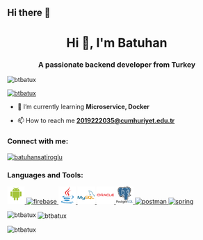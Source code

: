 ## Hi there 👋
<h1 align="center">Hi 👋, I'm Batuhan</h1>
<h3 align="center">A passionate backend developer from Turkey</h3>

<p align="left"> <img src="https://komarev.com/ghpvc/?username=btbatux&label=Profile%20views&color=0e75b6&style=flat" alt="btbatux" /> </p>

<p align="left"> <a href="https://github.com/ryo-ma/github-profile-trophy"><img src="https://github-profile-trophy.vercel.app/?username=btbatux" alt="btbatux" /></a> </p>

- 🌱 I’m currently learning **Microservice, Docker**

- 📫 How to reach me **2019222035@cumhuriyet.edu.tr**

<h3 align="left">Connect with me:</h3>
<p align="left">
<a href="https://linkedin.com/in/batuhansatiroglu" target="blank"><img align="center" src="https://raw.githubusercontent.com/rahuldkjain/github-profile-readme-generator/master/src/images/icons/Social/linked-in-alt.svg" alt="batuhansatiroglu" height="30" width="40" /></a>
</p>

<h3 align="left">Languages and Tools:</h3>
<p align="left"> <a href="https://developer.android.com" target="_blank" rel="noreferrer"> <img src="https://raw.githubusercontent.com/devicons/devicon/master/icons/android/android-original-wordmark.svg" alt="android" width="40" height="40"/> </a> <a href="https://firebase.google.com/" target="_blank" rel="noreferrer"> <img src="https://www.vectorlogo.zone/logos/firebase/firebase-icon.svg" alt="firebase" width="40" height="40"/> </a> <a href="https://www.java.com" target="_blank" rel="noreferrer"> <img src="https://raw.githubusercontent.com/devicons/devicon/master/icons/java/java-original.svg" alt="java" width="40" height="40"/> </a> <a href="https://www.mysql.com/" target="_blank" rel="noreferrer"> <img src="https://raw.githubusercontent.com/devicons/devicon/master/icons/mysql/mysql-original-wordmark.svg" alt="mysql" width="40" height="40"/> </a> <a href="https://www.oracle.com/" target="_blank" rel="noreferrer"> <img src="https://raw.githubusercontent.com/devicons/devicon/master/icons/oracle/oracle-original.svg" alt="oracle" width="40" height="40"/> </a> <a href="https://www.postgresql.org" target="_blank" rel="noreferrer"> <img src="https://raw.githubusercontent.com/devicons/devicon/master/icons/postgresql/postgresql-original-wordmark.svg" alt="postgresql" width="40" height="40"/> </a> <a href="https://postman.com" target="_blank" rel="noreferrer"> <img src="https://www.vectorlogo.zone/logos/getpostman/getpostman-icon.svg" alt="postman" width="40" height="40"/> </a> <a href="https://spring.io/" target="_blank" rel="noreferrer"> <img src="https://www.vectorlogo.zone/logos/springio/springio-icon.svg" alt="spring" width="40" height="40"/> </a> </p>

<p><img align="left" src="https://github-readme-stats.vercel.app/api/top-langs?username=btbatux&show_icons=true&locale=en&layout=compact" alt="btbatux" /></p>

<p>&nbsp;<img align="center" src="https://github-readme-stats.vercel.app/api?username=btbatux&show_icons=true&locale=en" alt="btbatux" /></p>

<p><img align="center" src="https://github-readme-streak-stats.herokuapp.com/?user=btbatux&" alt="btbatux" /></p>

